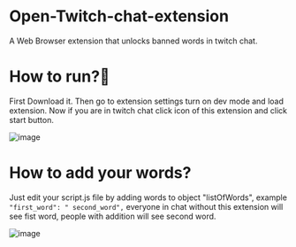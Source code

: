# Open-Twitch-chat-extension
A Web Browser extension that unlocks banned words in twitch chat.

# How to run?🚀
First Download it. Then go to extension settings turn on dev mode and load extension.
Now if you are in twitch chat click icon of this extension and click start button.


![image](https://user-images.githubusercontent.com/98473383/189494303-8499fcb0-d436-4a1a-be85-de246d80f645.png)

# How to add your words?
Just edit your script.js file by adding words to object "listOfWords", example ` "first_word": "
second_word", ` everyone in chat without this extension will see fist word, people with addition will see second word.


![image](https://user-images.githubusercontent.com/98473383/189494421-6a28d021-0ea1-40e5-9f68-76b626c37718.png)

